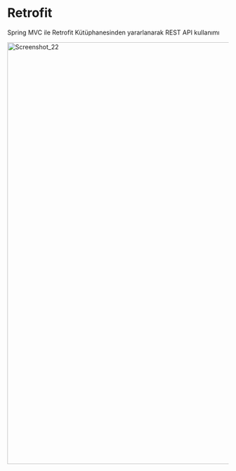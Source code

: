 # Retrofit
Spring MVC ile Retrofit Kütüphanesinden yararlanarak REST API kullanımı 
<br>

<img width="960" alt="Screenshot_22" src="https://user-images.githubusercontent.com/53636503/67126577-16ec0880-f200-11e9-9009-16987b384277.png">
